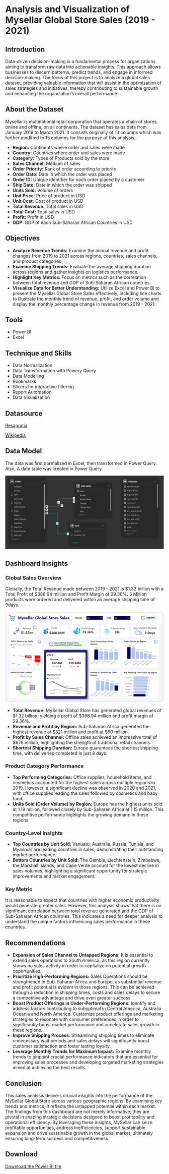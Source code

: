 # Analysis and Visualization of Mysellar Global Store Sales (2019 - 2021)

## Introduction
Data-driven decision-making is a fundamental process for organizations aiming to transform raw data into actionable insights. This approach allows businesses to discern patterns, predict trends, and engage in informed decision-making. The focus of this project is to analyze a global sales dataset, providing valuable information that will assist in the optimization of sales strategies and initiatives, thereby contributing to sustainable growth and enhancing the organization’s overall performance.

## About the Dataset
Mysellar is multinational retail corporation that operates a chain of stores, online and offline, on all continents.
The dataset has sales data from January 2019 to March 2021. It consists originally of 13 columns which was further modified to 15 columns for the purpose of this analysis;

- **Region:** Continents where order and sales were made
- **Country:** Countries where order and sales were made
- **Category:** Types of Products sold by the store
- **Sales Channel:** Medium of sales
- **Order Priority:** Rank of order according to priority
- **Order Date:** Date in which the order was placed
- **Order ID:** Unique identifier for each order placed by a customer
- **Ship Date:** Date in which the order was shipped
- **Units Sold:** Volume of orders
- **Unit Price**: Price of product in USD
- **Unit Cost:** Cost of product in USD
- **Total Revenue:** Total sales in USD
- **Total Cost:** Total sales in USD
- **Profit:** Profit in USD
- **GDP:** GDP of each Sub-Saharan African Countries in USD

## Objectives
- **Analyze Revenue Trends:** Examine the annual revenue and profit changes from 2019 to 2021 across regions, countries, sales channels, and product categories
- **Examine Shipping Trends:** Evaluate the average shipping duration across regions and gather insights on logistics performance.
- **Highlight Key Metrics:** Focus on metrics such as the correlation between total revenue and GDP of Sub-Saharan African countries. 
- **Visualize Data for Better Understanding:** Utilize Excel and Power BI to present the Mysellar Global Store Sales effectively, including line charts to illustrate the monthly trend of revenue, profit, and order volume and display the monthly percentage change in revenue from 2019 - 2021.

## Tools
- Power BI
- Excel

## Technique and Skills
- Data Normalization
- Data Transformation with Powery Query
- Data Modelling
- Bookmarks
- Slicers for interactive filtering
- Report Automation
- Data Visualization

## Datasource
<a href = "https://resagratia.com/library/data-analytics-portfolio-and-capstone-project"> Resagratia </a> 

<a href = "https://en.wikipedia.org/wiki/List_of_African_countries_by_GDP_(nominal)"> Wikipedia </a>

## Data Model
The data was first normalized in Excel, then transformed in Power Query. Also, A date table was created in Power Query. 

![Data Model](https://github.com/Faithe7/Demo-Mysellar-Global-Store-Sales/blob/main/images/mysellar_sales_portfolio_data_model.PNG)

## Dashboard Insights
### Global Sales Overview
Globally, the Total Revenue made between 2019 - 2021 is $1.32 billion with a Total Profit of $388.94 million and Profit Margin of 29.36%. 5 Million products were ordered and delivered within an average shipping time of 9days.

![Overview Dashboard](https://github.com/Faithe7/Demo-Mysellar-Global-Store-Sales/blob/main/images/mysellar_sales_portfolio_main.PNG) 

- **Total Revenue:** MySellar Global Store has generated global revenues of $1.32 billion, yielding a profit of $388.94 million and profit margin of 29.36%.
- **Revenue and Profit by Region:** Sub-Saharan Africa generated the highest revenue at $321 million and profit at $90 million.
- **Profit by Sales Channel:** Offline sales achieved an impressive total of $676 million, highlighting the strength of traditional retail channels.
- **Shortest Shipping Duration:** Europe guarantees the shortest shipping time, with deliveries completed in just 8 days.

### Product Category Performance
- **Top Performing Categories:** Office supplies, household items, and cosmetics accounted for the highest sales across multiple regions in 2019. However, a significant decline was observed in 2020 and 2021, with office supplies leading the sales followed by cosmetics and baby food.
- **Units Sold (Order Volume) by Region:** Europe has the highest units sold at 1.19 million, followed closely by Sub-Saharan Africa at 1.15 million. This competitive performance highlights the growing demand in these regions. 

### Country-Level Insights
- **Top Countries by Unit Sold:** Vanuatu, Australia, Russia, Tunisia, and Myanmar are leading countries in sales, demonstrating their outstanding market performance.
- **Bottom Countries by Unit Sold:** The Gambia, Liechtenstein, Zimbabwe, the Marshall Islands, and Cape Verde account for the lowest decline in sales volumes, highlighting a significant opportunity for strategic improvements and market engagement.

### Key Metric
It is reasonable to expect that countries with higher economic productivity would generate greater sales. However, this analysis shows that there is no significant correlation between total revenue generated and the GDP of Sub-Saharan African countries. This indicates a need for deeper analysis to understand the unique factors influencing sales performance in these countries.

## Recommendations
- **Expansion of Sales Channel to Untapped Regions:** It is essential to extend sales operations to South America, as this region currently shows no sales activity in order to capitalize on potential growth opportunities.
- **Prioritize High-Performing Regions:** Sales Operations should be strengthened in Sub-Saharan Africa and Europe, as substantial revenue and profit potential is evident in those regions. This can be achieved through a reduction in shipping times, costs and sales delays to secure a competitive advantage and drive even greater success. 
- **Boost Product Offerings in Under-Performing Regions:** Identify and address factors contributing to suboptimal in Central America, Australia Oceania and North America. Customize product offerings and marketing strategies to resonate with consumer preferences in order to significantly boost market performance and accelerate sales growth in these regions. 
- **Improve Shipping Process:** Streamlining shipping times to eliminate unnecessary wait periods and sales delays will significantly boost customer satisfaction and foster lasting loyalty. 
- **Leverage Monthly Trends for Maximum Impact:** Examine monthly trends to pinpoint crucial performance indicators that are essential for improving sales processes and developing targeted marketing strategies aimed at achieving the best results.

## Conclusion
This sales analysis delivers crucial insights into the performance of the MySellar Global Store across various geographic regions. By examining key trends and metrics, it reflects the untapped potential within each market. The findings from this dashboard are not merely informative; they are pivotal in shaping strategic decisions designed to boost profitability and operational efficiency. By leveraging these insights, MySellar can seize profitable opportunities, address inefficiencies, support sustainable expansion and drive sustainable growth in the global market, ultimately ensuring long-term success and competitiveness.

## Download
<a href = "https://github.com/Faithe7/Demo-Mysellar-Global-Store-Sales/blob/main/images/Eliot_Faith_Mysellar_Global_Sales_Project.pbix"> Download the Power BI file </a>

